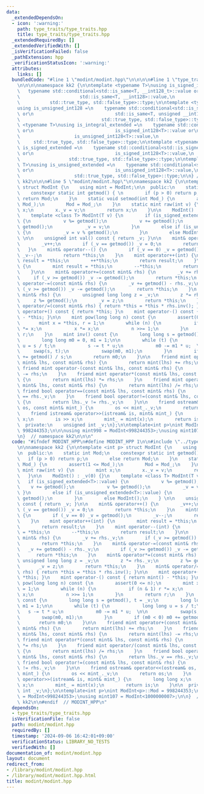 ```yaml
---
data:
  _extendedDependsOn:
  - icon: ':warning:'
    path: type_traits/type_traits.hpp
    title: type_traits/type_traits.hpp
  _extendedRequiredBy: []
  _extendedVerifiedWith: []
  _isVerificationFailed: false
  _pathExtension: hpp
  _verificationStatusIcon: ':warning:'
  attributes:
    links: []
  bundledCode: "#line 1 \"modint/modint.hpp\"\n\n\n\n#line 1 \"type_traits/type_traits.hpp\"\
    \n\n\n\nnamespace kk2 {\n\ntemplate <typename T>\nusing is_signed_int128 =\n \
    \   typename std::conditional<std::is_same<T, __int128_t>::value or\n        \
    \                      std::is_same<T, __int128>::value,\n                   \
    \           std::true_type, std::false_type>::type;\n\ntemplate <typename T>\n\
    using is_unsigned_int128 =\n    typename std::conditional<std::is_same<T, __uint128_t>::value\
    \ or\n                              std::is_same<T, unsigned __int128>::value,\n\
    \                              std::true_type, std::false_type>::type;\n\ntemplate\
    \ <typename T>\nusing is_integral_extended =\n    typename std::conditional<std::is_integral<T>::value\
    \ or\n                              is_signed_int128<T>::value or\n          \
    \                    is_unsigned_int128<T>::value,\n                         \
    \     std::true_type, std::false_type>::type;\n\ntemplate <typename T>\nusing\
    \ is_signed_extended =\n    typename std::conditional<std::is_signed<T>::value\
    \ or\n                              is_signed_int128<T>::value,\n            \
    \                  std::true_type, std::false_type>::type;\n\ntemplate <typename\
    \ T>\nusing is_unsigned_extended =\n    typename std::conditional<std::is_unsigned<T>::value\
    \ or\n                              is_unsigned_int128<T>::value,\n          \
    \                    std::true_type, std::false_type>::type;\n\n} // namespace\
    \ kk2\n\n\n#line 5 \"modint/modint.hpp\"\n\nnamespace kk2 {\n\ntemplate <int p>\
    \ struct ModInt {\n    using mint = ModInt;\n\n  public:\n    static int Mod;\n\
    \    constexpr static int getmod() { \n        if (p > 0) return p;\n        else\
    \ return Mod;\n    }\n    static void setmod(int Mod_) {\n        assert(1 <=\
    \ Mod_);\n        Mod = Mod_;\n    }\n    static mint raw(int v) {\n        mint\
    \ x;\n        x._v = v;\n        return x;\n    }\n\n    ModInt() : _v(0) {}\n\
    \    template <class T> ModInt(T v) {\n        if (is_signed_extended<T>::value)\
    \ {\n            v %= getmod();\n            v += getmod();\n            v %=\
    \ getmod();\n            _v = v;\n        }\n        else if (is_unsigned_extended<T>::value)\
    \ {\n            _v = v % getmod();\n        }\n        else ModInt();\n    }\
    \ \n\n    unsigned int val() const { return _v; }\n\n    mint& operator++() {\n\
    \        _v++;\n        if (_v == getmod()) _v = 0;\n        return *this;\n \
    \   }\n    mint& operator--() {\n        if (_v == 0) _v = getmod();\n       \
    \ _v--;\n        return *this;\n    }\n    mint operator++(int) {\n        mint\
    \ result = *this;\n        ++*this;\n        return result;\n    }\n    mint operator--(int)\
    \ {\n        mint result = *this;\n        --*this;\n        return result;\n\
    \    }\n\n    mint& operator+=(const mint& rhs) {\n        _v += rhs._v;\n   \
    \     if (_v >= getmod()) _v -= getmod();\n        return *this;\n    }\n    mint&\
    \ operator-=(const mint& rhs) {\n        _v += getmod() - rhs._v;\n        if\
    \ (_v >= getmod()) _v -= getmod();\n        return *this;\n    }\n    mint& operator*=(const\
    \ mint& rhs) {\n        unsigned long long z = _v;\n        z *= rhs._v;\n   \
    \     z %= getmod();\n        _v = z;\n        return *this;\n    }\n    mint&\
    \ operator/=(const mint& rhs) { return *this = *this * rhs.inv(); }\n\n    mint\
    \ operator+() const { return *this; }\n    mint operator-() const { return mint()\
    \ - *this; }\n\n    mint pow(long long n) const {\n        assert(0 <= n);\n \
    \       mint x = *this, r = 1;\n        while (n) {\n            if (n & 1) r\
    \ *= x;\n            x *= x;\n            n >>= 1;\n        }\n        return\
    \ r;\n    }\n    mint inv() const {\n        long long s = getmod(), t = _v;\n\
    \        long long m0 = 0, m1 = 1;\n\n        while (t) {\n            long long\
    \ u = s / t;\n            s -= t * u;\n            m0 -= m1 * u;  \n\n       \
    \     swap(s, t);\n            swap(m0, m1);\n        }\n        if (m0 < 0) m0\
    \ += getmod() / s;\n        return m0;\n    }\n\n    friend mint operator+(const\
    \ mint& lhs, const mint& rhs) {\n        return mint(lhs) += rhs;\n    }\n   \
    \ friend mint operator-(const mint& lhs, const mint& rhs) {\n        return mint(lhs)\
    \ -= rhs;\n    }\n    friend mint operator*(const mint& lhs, const mint& rhs)\
    \ {\n        return mint(lhs) *= rhs;\n    }\n    friend mint operator/(const\
    \ mint& lhs, const mint& rhs) {\n        return mint(lhs) /= rhs;\n    }\n   \
    \ friend bool operator==(const mint& lhs, const mint& rhs) {\n        return lhs._v\
    \ == rhs._v;\n    }\n    friend bool operator!=(const mint& lhs, const mint& rhs)\
    \ {\n        return lhs._v != rhs._v;\n    }\n\n    friend ostream& operator<<(ostream&\
    \ os, const mint& mint_) {\n        os << mint_._v;\n        return os;\n    }\n\
    \    friend istream& operator>>(istream& is, mint& mint_) {\n        long long\
    \ x;\n        is >> x;\n        mint_ = mint(x);\n        return is;\n    }\n\n\
    \  private:\n    unsigned int _v;\n};\n\ntemplate<int p>\nint ModInt<p>::Mod =\
    \ 998244353;\n\n\nusing mint998 = ModInt<998244353>;\nusing mint107 = ModInt<1000000007>;\n\
    \n}  // namespace kk2\n\n\n"
  code: "#ifndef MODINT_HPP\n#define MODINT_HPP 1\n\n#include \"../type_traits/type_traits.hpp\"\
    \n\nnamespace kk2 {\n\ntemplate <int p> struct ModInt {\n    using mint = ModInt;\n\
    \n  public:\n    static int Mod;\n    constexpr static int getmod() { \n     \
    \   if (p > 0) return p;\n        else return Mod;\n    }\n    static void setmod(int\
    \ Mod_) {\n        assert(1 <= Mod_);\n        Mod = Mod_;\n    }\n    static\
    \ mint raw(int v) {\n        mint x;\n        x._v = v;\n        return x;\n \
    \   }\n\n    ModInt() : _v(0) {}\n    template <class T> ModInt(T v) {\n     \
    \   if (is_signed_extended<T>::value) {\n            v %= getmod();\n        \
    \    v += getmod();\n            v %= getmod();\n            _v = v;\n       \
    \ }\n        else if (is_unsigned_extended<T>::value) {\n            _v = v %\
    \ getmod();\n        }\n        else ModInt();\n    } \n\n    unsigned int val()\
    \ const { return _v; }\n\n    mint& operator++() {\n        _v++;\n        if\
    \ (_v == getmod()) _v = 0;\n        return *this;\n    }\n    mint& operator--()\
    \ {\n        if (_v == 0) _v = getmod();\n        _v--;\n        return *this;\n\
    \    }\n    mint operator++(int) {\n        mint result = *this;\n        ++*this;\n\
    \        return result;\n    }\n    mint operator--(int) {\n        mint result\
    \ = *this;\n        --*this;\n        return result;\n    }\n\n    mint& operator+=(const\
    \ mint& rhs) {\n        _v += rhs._v;\n        if (_v >= getmod()) _v -= getmod();\n\
    \        return *this;\n    }\n    mint& operator-=(const mint& rhs) {\n     \
    \   _v += getmod() - rhs._v;\n        if (_v >= getmod()) _v -= getmod();\n  \
    \      return *this;\n    }\n    mint& operator*=(const mint& rhs) {\n       \
    \ unsigned long long z = _v;\n        z *= rhs._v;\n        z %= getmod();\n \
    \       _v = z;\n        return *this;\n    }\n    mint& operator/=(const mint&\
    \ rhs) { return *this = *this * rhs.inv(); }\n\n    mint operator+() const { return\
    \ *this; }\n    mint operator-() const { return mint() - *this; }\n\n    mint\
    \ pow(long long n) const {\n        assert(0 <= n);\n        mint x = *this, r\
    \ = 1;\n        while (n) {\n            if (n & 1) r *= x;\n            x *=\
    \ x;\n            n >>= 1;\n        }\n        return r;\n    }\n    mint inv()\
    \ const {\n        long long s = getmod(), t = _v;\n        long long m0 = 0,\
    \ m1 = 1;\n\n        while (t) {\n            long long u = s / t;\n         \
    \   s -= t * u;\n            m0 -= m1 * u;  \n\n            swap(s, t);\n    \
    \        swap(m0, m1);\n        }\n        if (m0 < 0) m0 += getmod() / s;\n \
    \       return m0;\n    }\n\n    friend mint operator+(const mint& lhs, const\
    \ mint& rhs) {\n        return mint(lhs) += rhs;\n    }\n    friend mint operator-(const\
    \ mint& lhs, const mint& rhs) {\n        return mint(lhs) -= rhs;\n    }\n   \
    \ friend mint operator*(const mint& lhs, const mint& rhs) {\n        return mint(lhs)\
    \ *= rhs;\n    }\n    friend mint operator/(const mint& lhs, const mint& rhs)\
    \ {\n        return mint(lhs) /= rhs;\n    }\n    friend bool operator==(const\
    \ mint& lhs, const mint& rhs) {\n        return lhs._v == rhs._v;\n    }\n   \
    \ friend bool operator!=(const mint& lhs, const mint& rhs) {\n        return lhs._v\
    \ != rhs._v;\n    }\n\n    friend ostream& operator<<(ostream& os, const mint&\
    \ mint_) {\n        os << mint_._v;\n        return os;\n    }\n    friend istream&\
    \ operator>>(istream& is, mint& mint_) {\n        long long x;\n        is >>\
    \ x;\n        mint_ = mint(x);\n        return is;\n    }\n\n  private:\n    unsigned\
    \ int _v;\n};\n\ntemplate<int p>\nint ModInt<p>::Mod = 998244353;\n\n\nusing mint998\
    \ = ModInt<998244353>;\nusing mint107 = ModInt<1000000007>;\n\n}  // namespace\
    \ kk2\n\n#endif  // MODINT_HPP\n"
  dependsOn:
  - type_traits/type_traits.hpp
  isVerificationFile: false
  path: modint/modint.hpp
  requiredBy: []
  timestamp: '2024-09-06 16:42:01+09:00'
  verificationStatus: LIBRARY_NO_TESTS
  verifiedWith: []
documentation_of: modint/modint.hpp
layout: document
redirect_from:
- /library/modint/modint.hpp
- /library/modint/modint.hpp.html
title: modint/modint.hpp
---
```

